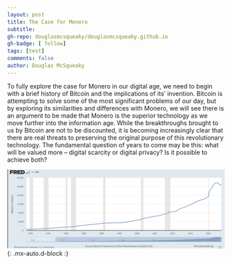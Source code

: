 ```yaml
---
layout: post
title: The Case for Monero
subtitle:
gh-repo: douglasmcsqueaky/douglasmcsqueaky.github.io
gh-badge: [ follow]
tags: [test]
comments: false
author: Douglas McSqueaky
---
```

To fully explore the case for Monero in our digital age, we need to begin with a brief history of Bitcoin and the implications of its’ invention. Bitcoin is attempting to solve some of the most significant problems of our day, but by exploring its similarities and differences with Monero, we will see there is an argument to be made that Monero is the superior technology as we move further into the information age. While the breakthroughs brought to us by Bitcoin are not to be discounted, it is becoming increasingly clear that there are real threats to preserving the original purpose of this revolutionary technology. The fundamental question of years to come may be this: what will be valued more – digital scarcity or digital privacy? Is it possible to achieve both?

![M2_Chart](/assets/img/m2screenshot.png){: .mx-auto.d-block :}


